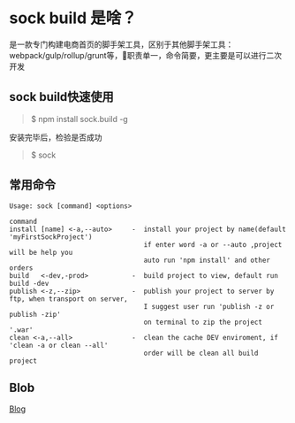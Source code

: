 # sock build 是啥？

是一款专门构建电商首页的脚手架工具，区别于其他脚手架工具：webpack/gulp/rollup/grunt等，职责单一，命令简要，更主要是可以进行二次开发

## sock build快速使用
> $ npm install sock.build -g

安装完毕后，检验是否成功
> $ sock

## 常用命令
```
Usage: sock [command] <options>

command
install [name] <-a,--auto>     -  install your project by name(default 'myFirstSockProject') 
                                  if enter word -a or --auto ,project will be help you 
                                  auto run 'npm install' and other orders
build   <-dev,-prod>           -  build project to view, default run build -dev
publish <-z,--zip>             -  publish your project to server by ftp, when transport on server,
                                  I suggest user run 'publish -z or publish -zip' 
                                  on terminal to zip the project '.war'
clean <-a,--all>               -  clean the cache DEV enviroment, if 'clean -a or clean --all'
                                  order will be clean all build project
```


## Blob
[Blog](http://www.zhangjinglin.cn)







